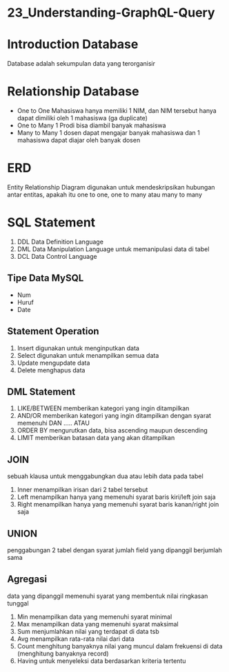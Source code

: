 # 23_Understanding-GraphQL-Query

# Introduction Database

Database adalah sekumpulan data yang terorganisir

# Relationship Database

- One to One
Mahasiswa hanya memiliki 1 NIM, dan NIM tersebut hanya dapat dimiliki oleh 1 mahasiswa (ga duplicate)
- One to Many
1 Prodi bisa diambil banyak mahasiswa
- Many to Many
1 dosen dapat mengajar banyak mahasiswa dan 1 mahasiswa dapat diajar oleh banyak dosen

# ERD

Entity Relationship Diagram digunakan untuk mendeskripsikan hubungan antar entitas, apakah itu one to one, one to many atau many to many

# SQL Statement

1. DDL
Data Definition Language
2. DML
Data Manipulation Language
untuk memanipulasi data di tabel
3. DCL
Data Control Language

## Tipe Data MySQL

- Num
- Huruf
- Date

## Statement Operation

1. Insert
digunakan untuk menginputkan data
2. Select
digunakan untuk menampilkan semua data
3. Update
mengupdate data
4. Delete
menghapus data

## DML Statement

1. LIKE/BETWEEN
memberikan kategori yang ingin ditampilkan
2. AND/OR
memberikan kategori yang ingin ditampilkan dengan syarat memenuhi DAN ..... ATAU
3. ORDER BY
mengurutkan data, bisa ascending maupun descending
4. LIMIT
memberikan batasan data yang akan ditampilkan

## JOIN

sebuah klausa untuk menggabungkan dua atau lebih data pada tabel

1. Inner
menampilkan irisan dari 2 tabel tersebut
2. Left
menampilkan hanya yang memenuhi syarat baris kiri/left join saja
3. Right
menampilkan hanya yang memenuhi syarat baris kanan/right join saja

## UNION

penggabungan 2 tabel dengan syarat jumlah field yang dipanggil berjumlah sama

## Agregasi

data yang dipanggil memenuhi syarat yang membentuk nilai ringkasan tunggal

1. Min
menampilkan data yang memenuhi syarat minimal
2. Max
menampilkan data yang memenuhi syarat maksimal
3. Sum
menjumlahkan nilai yang terdapat di data tsb
4. Avg
menampilkan rata-rata nilai dari data
5. Count
menghitung banyaknya nilai yang muncul dalam frekuensi di data
(menghitung banyaknya record)
6. Having
untuk menyeleksi data berdasarkan kriteria tertentu